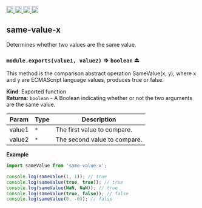 <a href="https://travis-ci.org/Xotic750/same-value-x"
   title="Travis status">
<img
   src="https://travis-ci.org/Xotic750/same-value-x.svg?branch=master"
   alt="Travis status" height="18"/>
</a>
<a href="https://david-dm.org/Xotic750/same-value-x"
   title="Dependency status">
<img src="https://david-dm.org/Xotic750/same-value-x.svg"
   alt="Dependency status" height="18"/>
</a>
<a href="https://david-dm.org/Xotic750/same-value-x#info=devDependencies"
   title="devDependency status">
<img src="https://david-dm.org/Xotic750/same-value-x/dev-status.svg"
   alt="devDependency status" height="18"/>
</a>
<a href="https://badge.fury.io/js/same-value-x" title="npm version">
<img src="https://badge.fury.io/js/same-value-x.svg"
   alt="npm version" height="18"/>
</a>
<a name="module_same-value-x"></a>

## same-value-x

Determines whether two values are the same value.

<a name="exp_module_same-value-x--module.exports"></a>

### `module.exports(value1, value2)` ⇒ <code>boolean</code> ⏏

This method is the comparison abstract operation SameValue(x, y), where x
and y are ECMAScript language values, produces true or false.

**Kind**: Exported function  
**Returns**: <code>boolean</code> - A Boolean indicating whether or not the two arguments are
the same value.

| Param  | Type            | Description                  |
| ------ | --------------- | ---------------------------- |
| value1 | <code>\*</code> | The first value to compare.  |
| value2 | <code>\*</code> | The second value to compare. |

**Example**

```js
import sameValue from 'same-value-x';

console.log(sameValue(1, 1)); // true
console.log(sameValue(true, true)); // true
console.log(sameValue(NaN, NaN)); // true
console.log(sameValue(true, false)); // false
console.log(sameValue(0, -0)); // false
```
